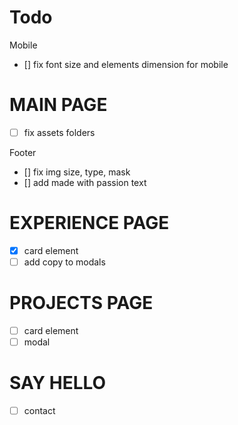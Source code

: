 # Todo

Mobile
- [] fix font size and elements dimension for mobile

# MAIN PAGE

- [ ] fix assets folders

Footer
- [] fix img size, type, mask
- [] add made with passion text

# EXPERIENCE PAGE

- [x] card element
- [ ] add copy to modals

# PROJECTS PAGE

- [ ] card element
- [ ] modal

# SAY HELLO

- [ ] contact
